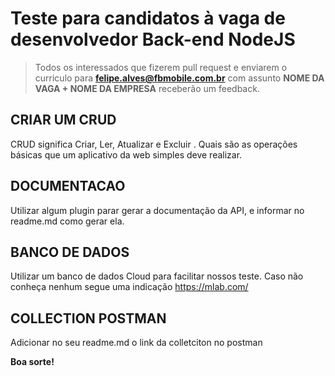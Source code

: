# Teste para candidatos à vaga de desenvolvedor Back-end NodeJS

> Todos os interessados que fizerem pull request e enviarem o curriculo para **felipe.alves@fbmobile.com.br** com assunto **NOME DA VAGA + NOME DA EMPRESA** receberão um feedback.

## CRIAR UM CRUD
CRUD significa Criar, Ler, Atualizar e Excluir . Quais são as operações básicas que um aplicativo da web simples deve realizar.

## DOCUMENTACAO
Utilizar algum plugin parar gerar a documentação da API, e informar no readme.md como gerar ela.

## BANCO DE DADOS 
Utilizar um banco de dados Cloud para facilitar nossos teste.
Caso não conheça nenhum segue uma indicação https://mlab.com/

## COLLECTION POSTMAN
Adicionar no seu readme.md o link da colletciton no postman

**Boa sorte!**
